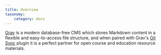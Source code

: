 ```yaml
---
title: Overview
taxonomy:
    category: docs
---
```


[Grav](http://getgrav.org) is a modern database-free CMS which stores Markdown content in a flexible and easy-to-access file structure, and when paired with Grav's [Git Sync](https://github.com/trilbymedia/grav-plugin-git-sync) plugin it is a perfect partner for open course and education resource materials.
